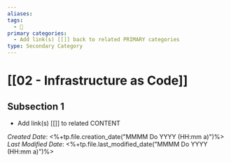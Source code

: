 ```yaml
---
aliases: 
tags:
  - 🥈
primary categories:
  - Add link(s) [[]] back to related PRIMARY categories
type: Secondary Category
---
```

# [[02 - Infrastructure as Code]]

## Subsection 1
* Add link(s) [[]] to related CONTENT

*Created Date*: <%+tp.file.creation_date("MMMM Do YYYY (HH:mm a)")%>  
*Last Modified Date*: <%+tp.file.last_modified_date("MMMM Do YYYY (HH:mm a)")%>
